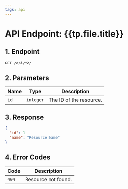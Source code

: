 ```yaml
---
tags: api
---
```


# API Endpoint: {{tp.file.title}}

## 1. Endpoint

`GET /api/v2/`

## 2. Parameters

| Name | Type | Description |
|---|---|---|
| `id` | `integer` | The ID of the resource. |

## 3. Response

```json
{
  "id": 1,
  "name": "Resource Name"
}
```

## 4. Error Codes

| Code | Description |
|---|---|
| `404` | Resource not found. |

